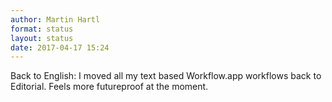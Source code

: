 ```yaml
---
author: Martin Hartl
format: status
layout: status
date: 2017-04-17 15:24
---
```

Back to English: I moved all my text based Workflow.app workflows back to Editorial. Feels more futureproof at the moment.
